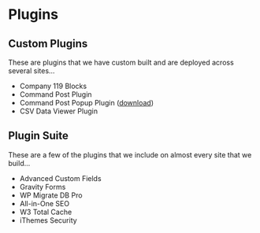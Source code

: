 # Plugins

## Custom Plugins

These are plugins that we have custom built and are deployed across several sites...

-  Company 119 Blocks
-  Command Post Plugin
-  Command Post Popup Plugin ([download](https://kernl-file-uploads.s3.amazonaws.com/uploads/19-10-2021/03-42-35/command-post-popup-plugin/command-post-popup-plugin.zip))
-  CSV Data Viewer Plugin

## Plugin Suite

These are a few of the plugins that we include on almost every site that we build...

-  Advanced Custom Fields
-  Gravity Forms
-  WP Migrate DB Pro
-  All-in-One SEO
-  W3 Total Cache
-  iThemes Security
